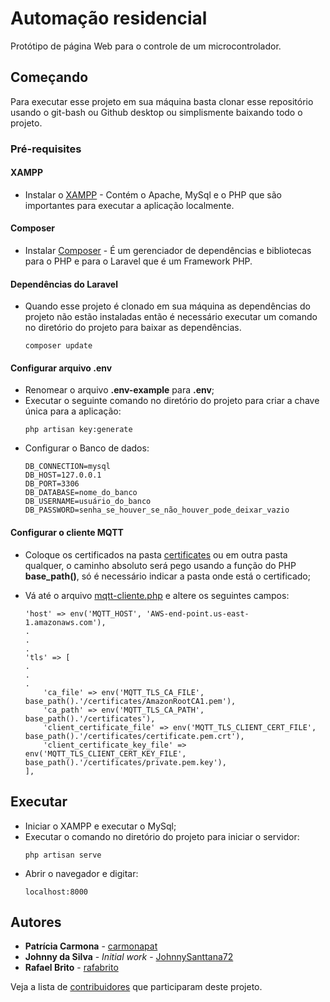 # Automação residencial

Protótipo de página Web para o controle de um microcontrolador. 

## Começando

Para executar esse projeto em sua máquina basta clonar esse repositório usando o git-bash ou Github desktop ou simplismente baixando todo o projeto. 

### Pré-requisites

#### XAMPP

* Instalar o [XAMPP](https://www.apachefriends.org/pt_br/index.html) - Contém o Apache, MySql e o PHP que são importantes para executar a aplicação localmente.

#### Composer

* Instalar [Composer](https://getcomposer.org/) - É um gerenciador de dependências e bibliotecas para o PHP e para o Laravel que é um Framework PHP.

#### Dependências do Laravel

* Quando esse projeto é clonado em sua máquina as dependências do projeto não estão instaladas então é necessário executar um comando no diretório do projeto para baixar as dependências.

	```
	composer update
	```

#### Configurar arquivo .env

* Renomear o arquivo **.env-example** para **.env**;
* Executar o seguinte comando no diretório do projeto para criar a chave única para a aplicação:
	```
	php artisan key:generate
	```
* Configurar o Banco de dados:
	```
	DB_CONNECTION=mysql
	DB_HOST=127.0.0.1
	DB_PORT=3306
	DB_DATABASE=nome_do_banco
	DB_USERNAME=usuário_do_banco
	DB_PASSWORD=senha_se_houver_se_não_houver_pode_deixar_vazio
	```

#### Configurar o cliente MQTT

* Coloque os certificados na pasta [certificates](https://github.com/JohnnySanttana72/automacao-resencial/tree/main/certificates) ou em outra pasta qualquer, o caminho absoluto será pego usando a função do PHP **base_path()**, só é necessário indicar a pasta onde está o certificado;

* Vá até o arquivo [mqtt-cliente.php](https://github.com/JohnnySanttana72/automacao-resencial/blob/main/config/mqtt-client.php) e altere os seguintes campos:

	```
	'host' => env('MQTT_HOST', 'AWS-end-point.us-east-1.amazonaws.com'),
	.
	.
	.
	'tls' => [
	.
	.
	.
		'ca_file' => env('MQTT_TLS_CA_FILE', base_path().'/certificates/AmazonRootCA1.pem'),
		'ca_path' => env('MQTT_TLS_CA_PATH', base_path().'/certificates'),
		'client_certificate_file' => env('MQTT_TLS_CLIENT_CERT_FILE',  base_path().'/certificates/certificate.pem.crt'),
		'client_certificate_key_file' => env('MQTT_TLS_CLIENT_CERT_KEY_FILE', base_path().'/certificates/private.pem.key'),
	],
	```

## Executar

* Iniciar o XAMPP e executar o MySql;
* Executar o comando no diretório do projeto para iniciar o servidor:
	```
	php artisan serve
	```
* Abrir o navegador e digitar:
	```
	localhost:8000
	```

## Autores

* **Patrícia Carmona** - [carmonapat](https://github.com/carmonapat)
* **Johnny da Silva** - *Initial work* - [JohnnySanttana72](https://github.com/JohnnySanttana72)
* **Rafael Brito** - [rafabrito](https://github.com/rafabrito)

Veja a lista de [contribuidores](https://github.com/JohnnySanttana72/automacao-resencial/graphs/contributors) que participaram deste projeto.


